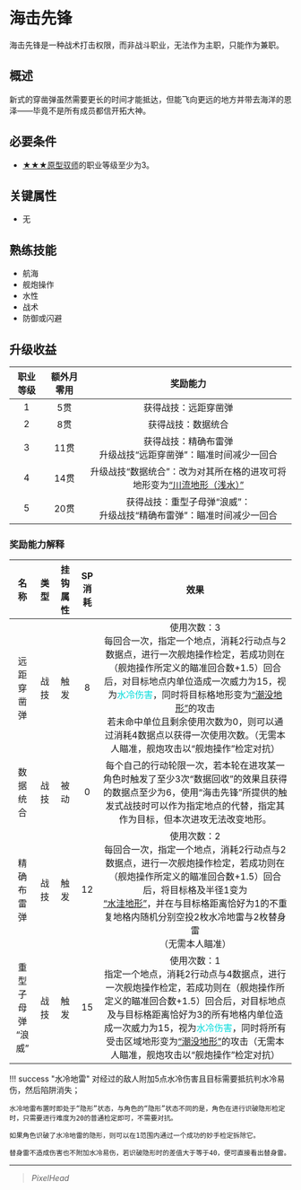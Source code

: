 # 海击先锋

海击先锋是一种战术打击权限，而非战斗职业，无法作为主职，只能作为兼职。

## 概述

新式的穿凿弹虽然需要更长的时间才能抵达，但能飞向更远的地方并带去海洋的恩泽——毕竟不是所有成员都信开拓大神。

## 必要条件

* <a href="../Prototypenaut" target="_blank">★★★原型驭师</a>的职业等级至少为3。

## 关键属性

* 无

## 熟练技能

* 航海
* 舰炮操作
* 水性
* 战术
* 防御或闪避

## 升级收益

职业等级|额外月零用|奖励能力
:--:|:--:|:--:
1|5贯|获得战技：远距穿凿弹
2|8贯|获得战技：数据统合
3|11贯|获得战技：精确布雷弹<br>升级战技“远距穿凿弹”：瞄准时间减少一回合
4|14贯|升级战技“数据统合”：改为对其所在格的进攻可将地形变为<a href="#川流地形（浅水）" target="_blank">“川流地形（浅水）”</a>
5|20贯|获得战技：重型子母弹“浪威”：<br>升级战技“精确布雷弹”：瞄准时间减少一回合

### 奖励能力解释

名称|类型|挂钩属性|SP消耗|效果
:--:|:--:|:--:|:--:|:--:
远距穿凿弹|战技|触发|8|使用次数：3<br>每回合一次，指定一个地点，消耗2行动点与2数据点，进行一次舰炮操作检定，若成功则在（舰炮操作所定义的瞄准回合数+1.5）回合后，对目标地点内单位造成一次威力为15，视为<font color="#00dbdb">水冷伤害</font>，同时将目标格地形变为<a href="../../../../status/terrain/#潮没地形" target="_blank">“潮没地形”</a>的攻击<br>若未命中单位且剩余使用次数为0，则可以通过消耗4数据点以获得一次使用次数。（无需本人瞄准，舰炮攻击以“舰炮操作”检定对抗）
数据统合|战技|被动|0|每个自己的行动轮限一次，若本轮在进攻某一角色时触发了至少3次“数据回收”的效果且获得的数据点至少为6，使用“海击先锋”所提供的触发式战技时可以作为指定地点的代替，指定其作为目标，但本次进攻无法改变地形。
精确布雷弹|战技|触发|12|使用次数：2<br>每回合一次，指定一个地点，消耗2行动点与2数据点，进行一次舰炮操作检定，若成功则在（舰炮操作所定义的瞄准回合数+1.5）回合后，将目标格及半径1变为<br><a href="../../../../status/terrain/#水洼地形" target="_blank">“水洼地形”</a>，并在与目标格距离恰好为1的不重复地格内随机分别空投2枚水冷地雷与2枚替身雷<br>（无需本人瞄准）
重型子母弹<br>“浪威”|战技|触发|15|使用次数：1<br>指定一个地点，消耗2行动点与4数据点，进行一次舰炮操作检定，若成功则在（舰炮操作所定义的瞄准回合数+1.5）回合后，对目标地点及与目标格距离恰好为3的所有地格内单位造成一次威力为15，视为<font color="#00dbdb">水冷伤害</font>，同时将所有受击区域地形变为<a href="../../../../status/terrain/#潮没地形" target="_blank">“潮没地形”</a>的攻击（无需本人瞄准，舰炮攻击以“舰炮操作”检定对抗）

!!! success "水冷地雷"
    对经过的敌人附加5点水冷伤害且目标需要抵抗判水冷易伤，然后陷阱消失；

    水冷地雷布置时即处于“隐形”状态，与角色的“隐形”状态不同的是，角色在进行识破隐形检定时，只需要进行难度为20的普通检定即可，不需要对抗。

    如果角色识破了水冷地雷的隐形，则可以在1范围内通过一个成功的妙手检定拆除它。

    替身雷不造成伤害也不附加水冷易伤，若识破隐形时的差值大于等于40，便可直接看出替身雷。

---

> *PixelHead*